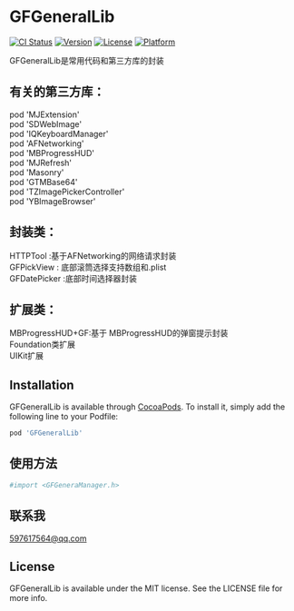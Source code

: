 # GFGeneralLib

[![CI Status](https://img.shields.io/travis/597617564@qq.com/GFGeneralLib.svg?style=flat)](https://travis-ci.org/597617564@qq.com/GFGeneralLib)
[![Version](https://img.shields.io/cocoapods/v/GFGeneralLib.svg?style=flat)](https://cocoapods.org/pods/GFGeneralLib)
[![License](https://img.shields.io/cocoapods/l/GFGeneralLib.svg?style=flat)](https://cocoapods.org/pods/GFGeneralLib)
[![Platform](https://img.shields.io/cocoapods/p/GFGeneralLib.svg?style=flat)](https://cocoapods.org/pods/GFGeneralLib)

GFGeneralLib是常用代码和第三方库的封装




## 有关的第三方库：
  pod 'MJExtension'  
  pod 'SDWebImage'  
  pod 'IQKeyboardManager'  
  pod 'AFNetworking'  
  pod 'MBProgressHUD'  
  pod 'MJRefresh'  
  pod 'Masonry'  
  pod 'GTMBase64'  
  pod 'TZImagePickerController'  
  pod 'YBImageBrowser'
  
  ## 封装类：
  HTTPTool :基于AFNetworking的网络请求封装  
  GFPickView : 底部滚筒选择支持数组和.plist  
  GFDatePicker :底部时间选择器封装  

  ## 扩展类：
   MBProgressHUD+GF:基于 MBProgressHUD的弹窗提示封装  
   Foundation类扩展  
   UIKit扩展  

## Installation

GFGeneralLib is available through [CocoaPods](https://cocoapods.org). To install
it, simply add the following line to your Podfile:

```ruby
pod 'GFGeneralLib'
```
## 使用方法

```ruby
#import <GFGeneraManager.h>
```
## 联系我

597617564@qq.com


## License

GFGeneralLib is available under the MIT license. See the LICENSE file for more info.

